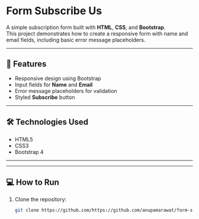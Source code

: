 # Form Subscribe Us  

A simple subscription form built with **HTML**, **CSS**, and **Bootstrap**.  
This project demonstrates how to create a responsive form with name and email fields, including basic error message placeholders.  

---

## 🚀 Features  
- Responsive design using Bootstrap  
- Input fields for **Name** and **Email**  
- Error message placeholders for validation  
- Styled **Subscribe** button  

---

## 🛠️ Technologies Used  
- HTML5  
- CSS3  
- Bootstrap 4  

---




---

## 💻 How to Run  
1. Clone the repository:  
   ```bash
   git clone https://github.com/https://github.com/anupamarawat/form-subscribe.git
